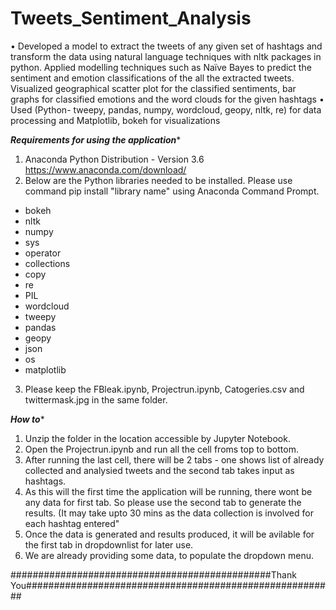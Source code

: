 # Tweets_Sentiment_Analysis

• Developed a model to extract the tweets of any given set of hashtags and transform the data using natural language techniques with nltk packages in python. Applied modelling techniques such as Naïve Bayes to predict the sentiment and emotion classifications of the all the extracted tweets. Visualized geographical scatter plot for the classified sentiments, bar graphs for classified emotions and the word clouds for the given hashtags
• Used (Python- tweepy, pandas, numpy, wordcloud, geopy, nltk, re) for data processing and Matplotlib, bokeh for visualizations


*****Requirements for using the application******
1. Anaconda Python Distribution - Version 3.6 https://www.anaconda.com/download/
2. Below are the Python libraries needed to be installed. Please use command pip install "library name" using Anaconda Command Prompt.
- bokeh
- nltk
- numpy
- sys
- operator
- collections
- copy
- re
- PIL
- wordcloud
- tweepy
- pandas
- geopy
- json
- os
- matplotlib
3. Please keep the FBleak.ipynb, Projectrun.ipynb, Catogeries.csv and twittermask.jpg in the same folder.

*****How to******
1. Unzip the folder in the location accessible by Jupyter Notebook.
2. Open the Projectrun.ipynb and run all the cell froms top to bottom.
3. After running the last cell, there will be 2 tabs - one shows list of already collected and analysied tweets and the 
   second tab takes input as hashtags.
4. As this will the first time the application will be running, there wont be any data for first tab. So please use the second
   tab to generate the results. (It may take upto 30 mins as the data collection is involved for each hashtag entered"
5. Once the data is generated and results produced, it will be avilable for the first tab in dropdownlist for later use.
6. We are already providing some data, to populate the dropdown menu.

###############################################Thank You########################################################
